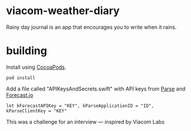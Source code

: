 # viacom-weather-diary

Rainy day journal is an app that encourages you to write when it rains.  

# building

Install using [CocoaPods](http://cocoapods.org).  

``` pod install ```

Add a file called "APIKeysAndSecrets.swift" with API keys from [Parse](http://www.parse.com) and [Forecast.io](http://forecast.io)

```let kForecastAPIKey = "KEY", kParseApplicationID = "ID", kParseClientKey = "KEY"```

This was a challenge for an interview — inspired by Viacom Labs
